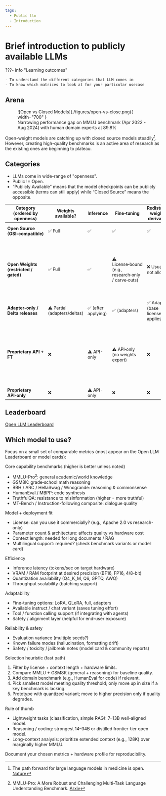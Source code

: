 ```yaml
---
tags:
  - Public llm
  - Introduction
---
```


# Brief introduction to publicly available LLMs

???- info "Learning outcomes"

    - To understand the different categories that LLM comes in
    - To know which matrices to look at for your particular usecase

## Arena

<figure markdown="span">
  ![Open vs Closed Models](./figures/open-vs-close.png){ width="700" }
  <figcaption>Narrowing performance gap on MMLU benchmark (Apr 2022 - Aug 2024) with human domain experts at 89.8%</figcaption>
</figure>

Open-weight models are catching up with closed source models steadily[^1]. However, creating high-quality benchmarks is an active area of research as the existing ones are beginning to plateau. 

## Categories 

* LLMs come in wide-range of "openness".
* Public != Open.
* “Publicly Available” means that the model checkpoints can be publicly accessible (terms can still apply) while “Closed Source” means the opposite.


| Category (ordered by openness) | Weights available? | Inference | Fine‑tuning | Redistribute weights / derivatives | Typical license | Examples |
|--------------------------------|--------------------|-----------|------------|------------------------------------|-----------------|----------|
| **Open Source (OSI‑compatible)** | ✅ Full | ✅ | ✅ | ✅ | Apache‑2.0 / MIT | Mistral 7B ; OLMo 2 ; Alpaca |
| **Open Weights (restricted / gated)** | ✅ Full | ✅ | ⚠️ License‑bound (e.g., research‑only / carve‑outs) | ❌ Usually not allowed | Custom terms (Llama / Gemma / RAIL) | Llama 3 (Meta Llama 3 Community License); Gemma 2 (Gemma Terms of Use); BLOOM (OpenRAIL) |
| **Adapter‑only / Delta releases** | ⚠️ Partial (adapters/deltas) | ✅ (after applying) | ✅ (adapters) | ✅ Adapters (base license applies) | Mixed | LoRA adapters over a base model |
| **Proprietary API + FT** | ❌ | ⚠️ API-only | ⚠️ API‑only (no weights export) | ❌ | Vendor ToS | OpenAI (GPT‑4.1, o4‑mini FT/RFT); Cohere (Command R/R+ FT); Anthropic (Claude 3 Haiku FT via Bedrock) |
| **Proprietary API‑only** | ❌ | ⚠️ API-only | ❌ | ❌ | Vendor ToS | Google Gemini API|


## Leaderboard
[Open LLM Leaderboard](https://huggingface.co/spaces/open-llm-leaderboard/open_llm_leaderboard#/)

## Which model to use?

Focus on a small set of comparable metrics (most appear on the Open LLM Leaderboard or model cards):

Core capability benchmarks (higher is better unless noted)

- MMLU-Pro[^2]: general academic/world knowledge 
- GSM8K: grade‑school math reasoning
- BBH / ARC / HellaSwag / Winogrande: reasoning & commonsense
- HumanEval / MBPP: code synthesis
- TruthfulQA: resistance to misinformation (higher = more truthful)
- MT-Bench / Instruction-following composite: dialogue quality

Model + deployment fit

- License: can you use it commercially? (e.g., Apache 2.0 vs research-only)
- Parameter count & architecture: affects quality vs hardware cost
- Context length: needed for long documents / RAG
- Multilingual support: required? (check benchmark variants or model card)

Efficiency

- Inference latency (tokens/sec on target hardware)
- VRAM / RAM footprint at desired precision (BF16, FP16, 4/8-bit)
- Quantization availability (Q4_K_M, Q6, GPTQ, AWQ)
- Throughput scalability (batching support)

Adaptability

- Fine-tuning options: LoRA, QLoRA, full, adapters
- Available instruct / chat variant (saves tuning effort)
- Tool / function calling support (if integrating with agents)
- Safety / alignment layer (helpful for end-user exposure)

Reliability & safety

- Evaluation variance (multiple seeds?)
- Known failure modes (hallucination, formatting drift)
- Safety / toxicity / jailbreak notes (model card & community reports)

Selection heuristic (fast path)

1. Filter by license + context length + hardware limits.
2. Compare MMLU + GSM8K (general + reasoning) for baseline quality.
3. Add domain benchmark (e.g., HumanEval for code) if relevant.
4. Pick smallest model meeting quality threshold; only move up in size if a key benchmark is lacking.
5. Prototype with quantized variant; move to higher precision only if quality degrades.

Rule of thumb

- Lightweight tasks (classification, simple RAG): 7–13B well-aligned model.
- Reasoning / coding: strongest 14–34B or distilled frontier-tier open model.
- Long-context analysis: prioritize extended context (e.g., 128K) over marginally higher MMLU.

Document your chosen metrics + hardware profile for reproducibility.

[^1]: The path forward for large language models in medicine is open. [Nature](https://www.nature.com/articles/s41746-024-01344-w)
[^2]: MMLU-Pro: A More Robust and Challenging Multi-Task Language Understanding Benchmark. [Arxiv](https://arxiv.org/pdf/2406.01574)